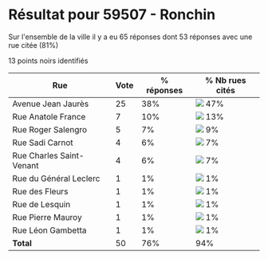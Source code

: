 # Résultat pour 59507 - Ronchin

Sur l'ensemble de la ville il y a eu 65 réponses dont 53 réponses avec une rue citée (81%)

13 points noirs identifiés

| Rue | Vote | % réponses | % Nb rues cités|
|-----|------|------------|----------------|
| Avenue Jean Jaurès | 25 | 38% | <img src="../../img/bar_47.gif" />&nbsp;47%|
| Rue Anatole France | 7 | 10% | <img src="../../img/bar_13.gif" />&nbsp;13%|
| Rue Roger Salengro | 5 | 7% | <img src="../../img/bar_9.gif" />&nbsp;9%|
| Rue Sadi Carnot | 4 | 6% | <img src="../../img/bar_7.gif" />&nbsp;7%|
| Rue Charles Saint-Venant | 4 | 6% | <img src="../../img/bar_7.gif" />&nbsp;7%|
| Rue du Général Leclerc | 1 | 1% | <img src="../../img/bar_1.gif" />&nbsp;1%|
| Rue des Fleurs | 1 | 1% | <img src="../../img/bar_1.gif" />&nbsp;1%|
| Rue de Lesquin | 1 | 1% | <img src="../../img/bar_1.gif" />&nbsp;1%|
| Rue Pierre Mauroy | 1 | 1% | <img src="../../img/bar_1.gif" />&nbsp;1%|
| Rue Léon Gambetta | 1 | 1% | <img src="../../img/bar_1.gif" />&nbsp;1%|
| **Total** | 50 | 76% | 94%|

